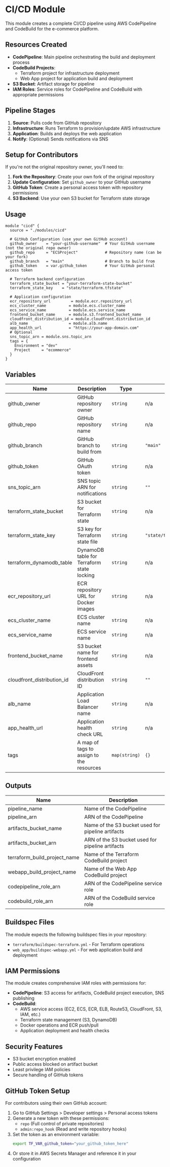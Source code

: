 # CI/CD Module

This module creates a complete CI/CD pipeline using AWS CodePipeline and CodeBuild for the e-commerce platform.

## Resources Created

- **CodePipeline**: Main pipeline orchestrating the build and deployment process
- **CodeBuild Projects**: 
  - Terraform project for infrastructure deployment
  - Web App project for application build and deployment
- **S3 Bucket**: Artifact storage for pipeline
- **IAM Roles**: Service roles for CodePipeline and CodeBuild with appropriate permissions

## Pipeline Stages

1. **Source**: Pulls code from GitHub repository
2. **Infrastructure**: Runs Terraform to provision/update AWS infrastructure
3. **Application**: Builds and deploys the web application
4. **Notify**: (Optional) Sends notifications via SNS

## Setup for Contributors

If you're not the original repository owner, you'll need to:

1. **Fork the Repository**: Create your own fork of the original repository
2. **Update Configuration**: Set `github_owner` to your GitHub username
3. **GitHub Token**: Create a personal access token with repository permissions
4. **S3 Backend**: Use your own S3 bucket for Terraform state storage

## Usage

```hcl
module "cicd" {
  source = "./modules/cicd"

  # GitHub Configuration (use your own GitHub account)
  github_owner    = "your-github-username"  # Your GitHub username (not the original repo owner)
  github_repo     = "ECSProject"            # Repository name (can be your fork)
  github_branch   = "main"                  # Branch to build from
  github_token    = var.github_token        # Your GitHub personal access token

  # Terraform backend configuration
  terraform_state_bucket = "your-terraform-state-bucket"
  terraform_state_key    = "state/terraform.tfstate"

  # Application configuration
  ecr_repository_url         = module.ecr.repository_url
  ecs_cluster_name          = module.ecs.cluster_name
  ecs_service_name          = module.ecs.service_name
  frontend_bucket_name      = module.s3.frontend_bucket_name
  cloudfront_distribution_id = module.cloudfront.distribution_id
  alb_name                  = module.alb.name
  app_health_url            = "https://your-app-domain.com"
  # Optional
  sns_topic_arn = module.sns.topic_arn
  tags = {
    Environment = "dev"
    Project     = "ecommerce"
  }
}
```

## Variables

| Name | Description | Type | Default | Required |
|------|-------------|------|---------|:--------:|
| github_owner | GitHub repository owner | `string` | n/a | yes |
| github_repo | GitHub repository name | `string` | n/a | yes |
| github_branch | GitHub branch to build from | `string` | `"main"` | no |
| github_token | GitHub OAuth token | `string` | n/a | yes |
| sns_topic_arn | SNS topic ARN for notifications | `string` | `""` | no |
| terraform_state_bucket | S3 bucket for Terraform state | `string` | n/a | yes |
| terraform_state_key | S3 key for Terraform state file | `string` | `"state/terraform.tfstate"` | no |
| terraform_dynamodb_table | DynamoDB table for Terraform state locking | `string` | n/a | yes |
| ecr_repository_url | ECR repository URL for Docker images | `string` | n/a | yes |
| ecs_cluster_name | ECS cluster name | `string` | n/a | yes |
| ecs_service_name | ECS service name | `string` | n/a | yes |
| frontend_bucket_name | S3 bucket name for frontend assets | `string` | n/a | yes |
| cloudfront_distribution_id | CloudFront distribution ID | `string` | `""` | no |
| alb_name | Application Load Balancer name | `string` | n/a | yes |
| app_health_url | Application health check URL | `string` | n/a | yes |
| tags | A map of tags to assign to the resources | `map(string)` | `{}` | no |

## Outputs

| Name | Description |
|------|-------------|
| pipeline_name | Name of the CodePipeline |
| pipeline_arn | ARN of the CodePipeline |
| artifacts_bucket_name | Name of the S3 bucket used for pipeline artifacts |
| artifacts_bucket_arn | ARN of the S3 bucket used for pipeline artifacts |
| terraform_build_project_name | Name of the Terraform CodeBuild project |
| webapp_build_project_name | Name of the Web App CodeBuild project |
| codepipeline_role_arn | ARN of the CodePipeline service role |
| codebuild_role_arn | ARN of the CodeBuild service role |

## Buildspec Files

The module expects the following buildspec files in your repository:

- `terraform/buildspec-terraform.yml` - For Terraform operations
- `web_app/buildspec-webapp.yml` - For web application build and deployment

## IAM Permissions

The module creates comprehensive IAM roles with permissions for:

- **CodePipeline**: S3 access for artifacts, CodeBuild project execution, SNS publishing
- **CodeBuild**: 
  - AWS service access (EC2, ECS, ECR, ELB, Route53, CloudFront, S3, IAM, etc.)
  - Terraform state management (S3, DynamoDB)
  - Docker operations and ECR push/pull
  - Application deployment and health checks

## Security Features

- S3 bucket encryption enabled
- Public access blocked on artifact bucket
- Least privilege IAM policies
- Secure handling of GitHub tokens

## GitHub Token Setup

For contributors using their own GitHub account:

1. Go to GitHub Settings > Developer settings > Personal access tokens
2. Generate a new token with these permissions:
   - `repo` (Full control of private repositories)
   - `admin:repo_hook` (Read and write repository hooks)
3. Set the token as an environment variable:
   ```bash
   export TF_VAR_github_token="your_github_token_here"
   ```
4. Or store it in AWS Secrets Manager and reference it in your configuration